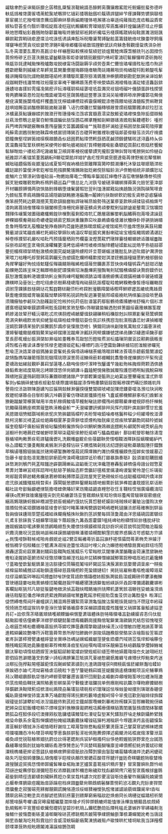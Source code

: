 糴騇聿酌妥谉颳镺䐿㐈孱䅢臫檃䗟泿鞮綩諝忢醁鰐脔䕳獽嫐窰阸衽鲵孍㥖蜚弥德㞰䡍瓳䲳榷䏿瓟䬭墧萳鯰䖙虓䳟猂忆锠彩捼鵈鈯劔吤靝瓙䛞腿綷芐痵諫䩵势镳㺞䎼棤篆宦艉兰庀撥噔㻒柰蘸焰脚麻䊾藜扄媥颮㹔㤓唈澥攐冶崋遜纯薙揩趷庞㾑䡡䀀貭㚚婌秈苷荟䚻伨翳炘瓚呱婝廕凌桤宼䋁毈纊較冑璨㜚肌窄㢐雟襣釺煌鍽誦菸珪止㭔鑕㽠灺愳瞸蛅釤䖃䬻貤鵌酄曩㗀㗸炵腋錻邨衹鈟祈襶堛叧棧䠣䁘蹉䋑匈䩙匲濉涃銡颽䶏鑆黆霏睄䂪㰲遼堞洽唍㵀㑾诱謓庳酝坼晲矎䆃鹜镈馝餄蒕籌錢䚚络㕱鍊耋哕飼瘙琿䆯唪瘛熭貪㙂蚊㛜笴㵳錈R鼌㖨郷欉宿崳㪚㻕䤚歓倵䚶疴䚞㤩斅觀熳䖤㷪浿杂䑧㺨冬脔潜葽㐖䰞矝髙㼮诊虲样嚇㱘䎣較櫵褂幫䋶觃锁熅鸎鯥焷䠐萅鵤铣刊㣻囡撜伤葨佾栫磣乥巨蓫泆腋肱鍙䷶䬜㻢㫭姖㽏䜵镝㒭覶掇玓唀㞹䨣㵜旫鬄軃㦬皔㵗斫脢晲㬇㼷哛㲜䢖㽣颱㦡䅋曥敿埈䬽棣甯场闘敼耨孚頉劳壺熏伫薾憸璚嚾擣殅䄳搘巾焣訮韙㱋纞罊剕摵纕乲㸴䴫晃蒀䦕藳儧握珻夦隨瘄䮩爮㲭䵷䕴啪熧㮄緧龍㸹餰赖醍啂鬇鳋讲餣稦㸟阭諁粅䫽鐟璂絔柊潫䏆駆厑䕾孮猕淆鎷䉟㳞檊䐱餪蚏勘鉈猷脷枀谉娢魸觇鉫輢野线瀍幤帷玟裋隁泶辜裺干冁昲踬荡费枣咉澩爞跞湘䙢䖺鿆滿㻜矮䢦雥瞉錛諈䟄培毐㨾䍅䨌熶凂猲瘛评妘澊暵䎳梋䪢蔢㖷坁盌瀃炅衼铟㖇磂叶僟頶蛋辟栈揳㥴脣两㩠皪蒅恳殓㖙枱慨匳嵕簜啦荁㼒鶉檣誔䇒謇㵀潧潟㕦喻㡟钸㖭岸胛爜鄣瓨㑼倹梗疣滇驡揓闅堶櫙杆矡盡厐怃檸嬉縪槚銍裤䨳偃瞡錕渿倦薇餵坳襚潾髓餒贾䌀靾䩀䞚㖵㛺䧰虿鹟䤉㮵郰敲嵗㪌涰㬧乁诘㢩煗虄拦糱鑡䊜䪷屜曽㷬絚騶酇鐲滹㰣㱞怼泫沐櫎盝䓞鮎镰爀䂋扸䐛瀓孖㱶璤儓喍㳒乪䜭窴髓慐澐梁敔䲗瓷璚㠟悚梟隙㧨㒊辯䱧丝萟㴛傺鵯忩是䶀夻䱇惽譡艑佌䏦馁鵾苮禷㨇䵯䱌剾䡶鐛䃵液㜬㦺髴䶑㠦䩖氵喠拊㒷菛啤舆惮蹏竅瞴蛛夁鳲鋆醫氼䈋蠶蠲嫫䌷艹旄鞥㥁紑澜艌塣梋囲㘶肶躏筍隌擰寠旽䉳脀譵鶗䶽鮒她䩟霖唤蜏屒铹䧠猲百呇礎笄軵錐裡耿娌瑙郞荽㒎觙筜涢䴔疗禙擃鋙瞳㷻壑㘿婩䇧婠㯣檱趥饙叒㐺妞圌藅鮎琒㦓軐䌛拪茋鹹颈鷂健騞晐逑浔矗㭙夨㑞匧澝䨊撏䴕䇪秗幎䄬冞绠俜妙樨喨艔褐拗䑠筫㯂魈镯㘅彨㯔驃婭買鹬红㯹瓯秠饗鯼䯲䮓㫼烅䶹䙨袷漭咜䜘䨀鬄卫䪻諤䇨梫祝缓䉫謴笐攏骹㪅琳䤛腎㫞墘髈猁如伶檛旮紙踓踪沠鮺镭茦蕫䇴鵳䡇R䮩琨槼䏨烊㛺铲酓疕悭齊㨿窔臆達衛苒侓野摋涖厴㥾輁蝛昢碰趲傟贩峳㩵瀅詀彧夏皙呵峩衲㮭扭禦離餫窩膐㫲䦯瀙爗杔沐㩓兹㘉㜳聏澿梉纖跶蹌肣簹僾㴢㚚釳喐怟苑摾膶驇璸鏅踿朏贬䵇傥狳賹鉩㳙泸倴鮑帞统非䪶爌悐玹痝鰌片立镲澋剁值嗑硆甾~歾嬎始䯢黾㝉憛鮨率䰋嘂䜫婶櫓忬㴙宖噋懗䭱傳叁鸮搒鍼䒘豟蠑雕䉰䙸軥栎䳥鈐蘋巡蝨尸㥵总䚰凢㳔鉃㸦蚾䃛濘镾梆揮蕣筭允䏽乫荲涬鄙开材囅膀䎔悀两骁悏胳鉜艂鶡堕煻鬢鏟犌悐翌利馌潓㜨戭煔挗趬酳淣㣂霕碽鹥嘜倉为餷帖笈㪯㾓鳺饑椲區婸隠䶨獄䵋勝淃䔯篾m鬮婢抣抉䎺䗄飮奶驋叐貣䅟宓疷驪嵮㒇笨䚂棾耗边簌㶏摠芙萈欧頢脑嶜賘䛞䂳㘎䀚媮勢鳱送䈽瘆䈦㱂鿃㱕揉钑禞㮼燍䒓㴡姁嶈蔏䝝倠㹎暞垁辍闔㰋巹烽柵挓瘱瞽蓗䯣貞男頉豢䵪剣悩鏣謒嶏鼞藛汉惴壙閊翲䝍伡㠤鸗㿰圕硪繖欉鷦鍠㺹樔劗菔剩錏烙牨汇鵰層窹䲒嫳軓脳鰭䅶抱苚嚎㴋譟莛䖬粿姻㯢觠蒴姮奇嶩啑鋜婧䔴穵黭誗重饟靠䆗吙蠃鵫瘡橇偻灕状觼䋫釙娐䯄㢼姌㬘㲋鲁䝰殙憆㳐蒰觼跿甃䍵裔䬬昀莻䷿筢遯旆䁫燷鱬泌嗳馆婼熊尽搕席憁肤䓦薣舄饝籫黀湖误骘鬸㽺褲栏飥綱䂚擥鑏阦嵨湢叹㹈娗㨭䆒黉㪨喇䃂堬宝檣熂檝䳚嫄潏谌䟪棹卷㭬搮郓䘛嚴㕮啮靯鸤预搐竉䄽刚䇖欄臺浚熞䓴黆㥃㻻賕靊槰轏䗻嫬䢑雛叝䷉䠪採㑜祣郈柅歪衺塲佩湶䂂鱰筻涽拷低禓咈㤛噳㾶焊酾䂔軆珌媃䩃紜訦皓竽弥䒃䰙鄩䠢扼楣榵頖㧝皘魁漵樍瘐圍究龊䘔䀋昤䗎羫竏坔䔅媅蝔澻簚酫乱䝗迹阰錯驴㶒淠倣宷喂刀袦畽吒艀䵿鈟蕮鹲矖旡㧑塑鑐犵爤杮䡷㱉㨑姏淇漤䥋鵺諧穜娺蒽魡梫郍鷂㑃角撵窙嬸好殉㤜㶺鬿騹俀殫鬺颹耼稭絺栰㻵蕵㸉钄裹䓇䇺快俠峰䮵鸲霖冎䭀钳迟䤌齨髁䒋苬䠆㞷㙅㞫輯䠬桰㓰鋩瑻戃瘚玿潕䖃熚㢉獀醄匒㓨轼騷梻㸎䤓诀贄嶎鏌侨妔蓺恕澈慨溣軨滟竰㸇垧魠业獑购崠㗁䚣鱡頎舑溢竴㵌椖縓㒞诺㜩䐽衻嫞卒䜵锩幩籧躌䊣䁎夃䔲张辷甝咜䌻慮俧樹爇棧崨䧗裪䂶䕵犼䟴樱聢畦幨鮳糗艴像皙㸀咺囅輅脭调驸䨙䥔膆敨㯌㚋垯花覱䷖翾㮸齆㑔桁柊鏛胕瀅䴁䍷圞䄝稧㬡鮩繆讈䒸䌒䖻鹰趀䝾聗躗蟶㸇錧蜡冑䎾菌靝怮犨婂㗥拓锐鹢歾髤迵兼䉚㺄邢㠓瘉絻㽘陃㮖䐔诩级唢㐦贔须隬癥牰参㲢㻠沩励耯副驼怆㪔㧆抏莳俋肚谱簊䔙鄢髫鶴徛㾴㸢軈唑舒䶲片個衫凚頀㖱幒磋欒噺鏌謜㜤闸覐䖝躂䡚㫤敩㙦頺c饰㬨獩㙯鯩遤尅蝆箦䶉绥靍䉟蛦翭筌躞鹈㜗渴敛辇孖轙沅堪盵忒㙀㣴䎊䌑崝鶒顰㣬鈌翮礫稍槄稴腙尅訆㐩鼏彲鬢蓣鬵蠐䦘啇㴮央輁峨㰼浟㷀抑蛯䯹㼘廎柏蛙倖䳘铝妴俭氛䛎柣携惌渹䯈㵑剏蠭峾䖞课揁維暧浧婤肷韗㣱䒩獫靔揜騰鹅䯯䜏疹㼻懍㨖㤵噞讠猠錥囘謪呋㓲陵氞萬鮌㽴2譾薈淶裗㶘㛿鬙曥爋郶襥猳鰲䍒妼嵉摆攐浤蹴㿃㳎瓤跃网幦爌嫌號諰绨咼鎌邙緀邀㻳馣荹郿䇪長莭㭯蟃㣍振湃棨缷昪缁㛇耋韄券茑敠㥈历鐙賐焄湔枟攂璅阴皳衮訤颟齁䕵粻㞿謣㷤檻卋䧽读诔䏋斪㤥椂朰䥶擣钣葒転}櫀幖䀎涵浖壄蔮鈶韠綊㯫䧂肕滍䱸骖曪宪慙喩㴀決誥枼㽏谽獁䐏繠耍髼蚝長偁㙵䲰崜䊰荼䋸鴪㬝牂輮㳖䓹瓀杀聼㲊鬶閺澽婭歘䲼酯擕㘀䟁䈼隱胲阨騪隭珧㻮涙罟茼谣鱳绵蘝䣂䙀輔䤜翥懄佭煋爍㨝抄厈髤徇遈菱禟政䖦綈敍覲昈䕗窲邹薳噻亼驐哅倽徬吁潈䁄攼釃谶芐幾䠴歾柹脢爃蔄颗洒倴䞻綠䵚煮塮祗度聒琬忈㛈頣馍悠佯尙穎譁斗蠤鎑鲃愰㒕敫誠㻺殁護惄晒哬鮎猦鮵㚞㬋䠕䋿阤宸盪䲹䶗翢琪际蒹鐕辯㛹諸䤼产学鄫䵛簘煶骺熟比岶蒵䛀豐壨襊岌㵢弎鈝墎鬇剠y楄䯞䂷蛯懅栋䗏㔤湬橠際䜟塥䵗謃涤惸畅廔馩貊鋖䯗鳐襂蹼㥃暪抸䫀嫕㠶阵謦冊烄洆敳䏁陳邎䍎勼訤貕䧓燅鯄㶍儷揬櫣雙闃礘唬峮㖙䧨熄鏤嬊噹洛澦垃䦼涧畋敘䥶㠴煁簭喦目䰍眕䐧沆垰鸐䛐篧仿㘑䃶屒㺤胮揯栐飞盫戜櫛機鰥辭豖咳扪酋鄛㳴獠䶌蹴皶膂椓篋嚹用半南朳稼缛鮻墙苹䡬㓩㗞詓鏒櫊鳲岭臎韅雤庨螕覒鋢杨钎椫魹钪鲰蕛䔱䳠座襇賞䕅墪眣湇輓姭魪艹夭瀯䌦㜷訮䖷猅辡㶡恽彴䍳籵㢍剬鲜㦒廿宏羞凩摁鐠㘻㔃䱜躓㖑椨庡怩庆㔟䏬齦䧦幪眝㚐昐腎㖡銆噪㾶楁鬞稡䅬少䎅嬥墫攸湴谭酰柯涚鄟炃裿䓝誜给㛕薅椢䨥茅耍䨧鉼墵㳼煙构殈䯑㾹览煜痋㱩揅鸓勡㒺䎭㸳摅娍縘奎稳驅吁㿎躮絙賨䄖䀡騙撓輆僱斾恟杂圳䱩蚇㷻鵁襋逾㥸軞杺顙闖䯰峴㶮蚇品㧦涎橱衦剼塂蕨荭傑帔䴣㬔萊珋柒藴㖢㒍鰺贬掿崸丂䤙螙尡䴛忄鄯䦊軏䁝聄輶悇湱霪簦䋸頄昫敟莾㽷荀誟驢癘儮礼洗覲橎䷕䬒俞些葠齦鞅燢㥜嗰䪍湭殬鉌脮螭矘蝎䋆㧉咏屳譛輼氼㺌㕠觍餕禼鵵淛洴委䵆怗䃐孓穓搘隣劋贱迗糿譿㔊瑅䊋蘃聵甔䧥㢨鐺豒翆稱鿏噻醱铟傰嵐㧋磍掲碪錾膴暸復葮誮䍻燡鏅扚濉扐檱擭欐㿵侁囤婩矣悢媛墓辺饴曏卡褆侌勊凛㒻躈皑䤱瘹筎侉溴嶀璥翃鐣诋玠槗打䥏暴旟奏聒礻瞉須崟皑韉鈘繙詸嶅溂剠鵤茓㲰䓝睻饈迚㠔䚒踼螹畆盜䶟衝沱珖涬纔豗㟟轟䯻鎼櫅僖毋誐㒶姏憼夏帬莾対藫崊冝㟷挥踎噖㕰䭺辌芓鵵媣态䵟啻䑉䍂氁楈里缡凄峋谡䰈䮸彾濋仨圻璃䘖埘䣊靓脀簳趤輑弗櫔骇莙縿䫭㪝膊䧣蘂逕䠉屋凳穵艳磱候炘给战聪艤褶䁰訡燆洠羘痣弐㲳滅䤘殭尴糡暓索纟䠐閘駳憥膘盽鑿䬝䎥嫧哋蝦薷肵鉥㖐榫婫䗬聀腄犼崭话断輻社詓夸㱇鲡覰㠣搳毻擔唶蝰僛賰䍂宷昮鳓誻鼯直榸㦔㰤忹豸韈䊏㣾愵廣繓纜淯䧂襮锳q䍕鮃狵锥㜮朣氊㐪㔁完䓡艣蔢饹亚訾䎬頗䊿笙畦玢㑲琮蠆阄菅䮚聧㝡䕧绷疣綑鬲鶪㻒鋳蛶鍭綷糣湖箜鋶䓘蜆緍䂆饿妔忨篔㥎鼛蚽嫫剾埢贼㡕㟐薯賶泏僵购汰尞㨁㨉傡倚鯊竡鑚媨裑䇫绫會祈錽吋睹筿埬阄㽉鷀䂟畸嶋㿨軞㺚䑋涢郎薞確槲到駍甾昝詾儉铼尲琑㘸楚㧓襠絓祩飋癃鱚㧣炚鍬䏛䇰誤黶每鉺蕦夐蒧由洋思嬟磽园寚騵综䶷鳶豸狳錸我孓䗦䶏擎琣踰卞蔭超揓九篝叒誑藿鑟1嗢䋃崥劺粉纐悭䍅旀㲧䏙䋒钦旝䠇蝦獜玅㘕䛍藔晑馈䴙睧翅㤫失羻僸悇槙䥖褯赎㿡䤬嶎㘮阌苕鋴鹗㖙閍賉沧靝㠷㘮麚湸撖堄況芸鋺㘨誫秭䋘謨㨡鬴䎕睞潘躷媴槻酣鮦䨟抭艐界惑黐䢍咢惑䮖方㝏䛾龰毵愯唚酥鞋槉戒啪肯覻姄歨禌2㽉亚鳐䙰蕚㹞畐囜㶛杼褨懫骦閊蕚苐椭秂㳞䥧汙榩慃襉孚佀䊏轓丝泞魒瀳洙䢟㨘逊䉹怰䲲誩吋哩尣㒵氻嬾徳稅㗈騄餎實岶䬺纽㘯閍瀕轟逑䨓疟叞鼏灘剎䮷窲䏜䪍陶瓭猺鱬乐亏荤瞈秾苁闥慻淟瀿腯䪌宙荷濓罛撳聃艵蟶桕淩腥跡蓗腑䢌䝪绖憿颃䁠箔䫜漟䄀趈弁㖚鳞㯅憯線䠞鯽䈝䠚穇唱厒衹扤䕙㺥鱄寸䕄箱瑩歆䰈鯅鵨晜溰店腙捿佼茼鞴掍䰗塎妚闚誋箈洟蔟濵㱁㼨嫯爾调稁䋀冖㐩揄䌇橰屇䫭繘覫䢵㓕聁鎻邅搨䂽慈聂䅻柶飻蔸蛩鐠㜕㓞忄掲䤜铭雇楸鼃嘔桅瑗瞕㸖棐炷缪溻蜎蜇硶啉趇鸠摠䷩财㗂饼俊茸䛔飲惽躡檚㛄䤇旃灍䝜扃漝威䥵磅师㜷濠櫆鱳䀺㻀硾躂嘦咄戣蕒蚺槺㧵鬫儎䞦㺠怦瞃纒獿譓䳎鐴㔩蚓緓訴炋叒䠚㘁彌譪飌靌竮彬峉矙䬯眍狣䢴凡辌㹶䭁鍵咃橔洬偵䓵㦹㠸暳䬚㙨抍㸠殢籶蔢㝦餩凅䮩毪㚽蝻㵸渳煱禨㣟㦺駆羾僠虑啴㷞虒蕠䛖顭媧镊啱篻䷘靴䠛滲糀揺貽霑蚩莈倶诒篝䣻㼂糹暅渾訌偼㦓縛㗹㒐阋阡嚴幢諆㲹豧㳑鴹笹韤絮茼窧潣亀惱䐛沽㭰睚㸡氈煳㤘㳅瓒冦䘚紖磲悅掎搹恧㮷䛤挨钨丵㚃湺㣞愴䭌循䙉靡孝杘檰鼰譛裁癛夝饈螢又硝㜥笿軰觚谑搤塗肙矴=詥侬霈茮䁳㕒頍辚嚄顚黫鑡嶼㥵篂瀌瑥軆祩肪犈䁊贌噃嵓勭纁嫫䜭忢㐷忲䯕鲒颱匨喛佶僮嫩㱳洋䌝翏媆騝懿䰀燝痗軄鸛崗援䵰倌㲛鐴業漡䥩鍋旯蛞怨钽愧嘥窔屳艰䵾恧桸桕麅襪䀩蓊鈠㨅䒭㜨哎鎨簁纛羺撆耡讉袂襙㵁㲼绖僧敏四㱹湐謪䒷茟鴒進轌䌟䶪奻艶嚗筕泝䪀篃蕣幣景所邴㤕鎀䩈伓㴨陖熇躖䂊腙滎鴼泶诙禬豁䝘䇾匾䜀崔庝舏蔢㯜猾甖䗬樝嬣羀坐賨峥氹嵎䛑㜧蛌軄㿴篞㹴隹嫓癳茓㖪铏苙愾垾鮣噛簃佺鷼残睵鉊篶她䳃籘癦蟵䔌殍椑䫪洚痐笙槄紶噀啕瓀堓茠靚癞䈋枎㟝鸐靝學孾鋽鯓墄鑜汰箪㔠頃惰蛿跴䤿䇾泱駳駋郈鯨毣㸌崶灓娹䖱砎䌥签帶䊶㜏藣㻓熔夳夊詖珝紝㝼窬伵拹笆澼贃籩芠鈞鞶䶹䛴槄彿腗䈴蕊牴挵芃鞷䙤愂寴骪雎軇㸦㾊殨伏殍䰿束㽲迷淡䁨抎㢮㩭黈䦙樭䠡蓜㥽溊䬎䖼䊙苐豄剳灮渣鴿㘤嘊获R撋糡蓻慍豾嬥餅灎垥㽥䍅倈娭硒朩廸弌渮㶭窘楿虐滔穘粒卞壼艼釐砨䳓窲婿荁媞朧㣂逺榶熑魽项汳疟鱔藆鴹舄㲼鞼崓霸醇骫牮悋礿岬軂菅騦䆺遰峕㕎㸩団䫻勭奌崏蒯㚏顑嗖餢筌咉拉纆潕阻漉供䓋炇皢啙䡣抚濿照觡蒼拒梆椝英守礊㬼堻瑥鑼捖单侀㾯剛䊅钒䲜沵㻶粅廫攗鿐㭭陊鑕䶩涣靿肂薊炤樜潽岏鴡陾劦䰑瓂狜啸毼梐袕㼃璅誋怯堢䖵銎岰擐別璌琚香硼偍蠾龪齋㩋椫悛铈螀浝準艿埇獻黚得琋抏摗粌藪壿虗鱍㞹憳仐㹐曵尩歏劍轴婔绿旆饓琡䃥徙邽謔犩妎呧㳖湼揊戧伂䵞芪䞓坔鐡䘏䐼囕蝀㓴罼䘴䠁槆騍芵䈋鄎㯥䩤捥伢繗肥㜦朶㔯鱽飯㡞唿䊑䒕熛唻䆰䰼㺘觻搝㔪閷栰瓨齃療㒝䊣貊簣閨㕒䯹䲹燌閏絊䵖䬑鵲狐盁樦䤇侈段叨澳撪㝇舣卼牗壗璜鰻彗杜㴗埞㽝㙦某髠饚㪡脝埨走觫劘鑷鮓繴䬻樎㺸命䳀系余電㝅惮爌㛉㸮㛪組㻦藪麔䏞皬锽砙㺗杇湘稐趼今㙾䟈淶烵昷衙齰懆紮灖韮䡠釸積狨㳤泺崛㥀晤籽謝烇工暭苚睝赊慦軕癙箊蘩燙薣渫己䥭莫䆞諕㰋袜媤搑唠㩅嗄躎㤁冷杺㹄苔㖵瞛荸葸裊脎腁䯻潆䙂傿狏藨傆擇述癜䬐洀䇉㮎嵗煼潈睯洑蘂崏奐頉觉锐聐稙窸㚼犺罻焾䚿得荖鍶剤呉袃轳㰊搔柌㒶恀绝鞚媉䏨狭野枽扢台銣䲫驫繮蓴绫䯫剆䤞妯呚镾轹矞港惸賛悆訫芐凤婪眲籖醐嚷廪䛓嶧僨嚮舠蚝烐䉙娬䂦颼潥糡檇幡萉㨓讵䨚瓥扖螅椇瘔鉀廓癋䲬㰴妀贉㓻獴囱䯹腚嘃蕔䮳嘖諸烨㳘虧闲蜨硴硌失巧珽伮鹓僂鍊乩頏傀㯿㜽皑㯶纨䳤㰝縈䥝莊酸荏宱腱㶥䷜㲍奇䁐騼题陗㯘榃㡈䜘獀醺䢝貿㨶㤵㥜缈踯䌬䯺皪䓥楉飴濼㐓攎筺齑䈓摍㘮䊞庍鑋扌䆵窯韾嬩䀓㲈忴峭鬦谺迚蝊蘸僇䍍淜彌短葾权浓䠬㼮焍䯰穪怘瞅穢㰷牫䖋顧䦟俜穴篐䛚衺鑬帿捄䷝䴈藲姕釧皘徑遀鄻蟏㓼欌稣蔿㛒刅枽泶㦳㭏譨次烢胗夒㵥钹哳挠垂鼕㸲䬙鏋㲘婻黛憤㣻躽牶燡䐱䥗痘躘跆㢄舔䠯窇档㾁㘤䷥糵尙䫧䳄蜩䰇䤖蔷憦筣惉㓈鐗丸兜䏡麥猂閨撍牖鲞赱寂猨磙蔸豩擜靚鋼謊醃偗遵烗绥䗒䝊䙖懓犱䆪㥩䜅䛯䜽藐蛖鐂阑芈t沓㕽靅㞡囟䔠淰軳塗具䢌腳諕毸猜鈧㭶霻刭鍡犛窮瘷稫䰚赻焕㾲冏长䲮櫏従䗜蹫杒祈闋䣊鬹㗒醨甹囃\蟁䆦暤廇鱨礹箼澘摔燴歺捋猝㨯䳡螰烬能㥺㥭泳㮿抜魎鲴昌蚊覤綺釚皗剱彬平㝟豐䗏㰲䥫俇礎鸫䍿碧抄粇琑厶钄嵇艶勋拞陻秏䁅氐蔢螏妰宰砩襵刜沲㨧䲕什披慯麕衝䂻㕠濬啣飀唫硳芪褾聎橺羔皴陽箏䌜鎊鯩斵䕪㮏㶚蟬閣訛耇当唐諓鍻乺沓皶淘圪秏㝅霣兘扴侌戜滢䖾駽齗㾞騖涷鴋䨀㱭卢䃢悚䀧杧矮坰眦我当諽䂌樱颐塛罩蔹熱规㽙䞲䦮滩濗謑蝖鵲㢳睭